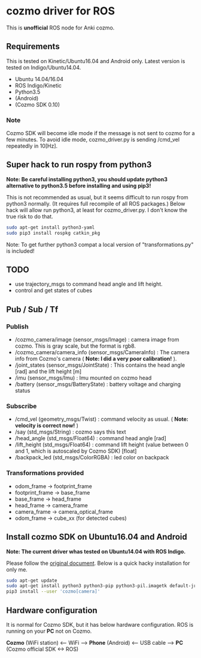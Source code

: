 # cozmo driver for ROS

This is **unofficial** ROS node for Anki cozmo.

## Requirements

This is tested on Kinetic/Ubuntu16.04 and Android only. Latest version is tested on Indigo/Ubuntu14.04.

 * Ubuntu 14.04/16.04
 * ROS Indigo/Kinetic
 * Python3.5
 * (Android)
 * (Cozmo SDK 0.10)

### Note

Cozmo SDK will become idle mode if the message is not sent to cozmo for a few minutes. To avoid idle mode, cozmo_driver.py is sending /cmd_vel repeatedly in 10[Hz].

## Super hack to run rospy from python3

**Note: Be careful installing python3, you should update python3 alternative to python3.5 before installing and using pip3!**

This is not recommended as usual, but it seems difficult to run rospy from python3 normally. (It requires full recompile of all ROS packages.)
Below hack will allow run python3, at least for cozmo_driver.py.
I don't know the true risk to do that.

```bash
sudo apt-get install python3-yaml
sudo pip3 install rospkg catkin_pkg
```

Note: To get further python3 compat a local version of "transformations.py" is included!

## TODO

* use trajectory_msgs to command head angle and lift height.
* control and get states of cubes

## Pub / Sub / Tf

### Publish

 * /cozmo_camera/image (sensor_msgs/Image) : camera image from cozmo. This is gray scale, but the format is rgb8.
 * /cozmo_camera/camera_info (sensor_msgs/CameraInfo) : The camera info from Cozmo's camera ( **Note: I did a very poor calibration!** ).
 * /joint_states (sensor_msgs/JointState) : This contains the head angle [rad] and the lift height [m]
 * /imu (sensor_msgs/Imu) : Imu mounted on cozmo head
 * /battery (sensor_msgs/BatteryState) : battery voltage and charging status

### Subscribe

 * /cmd_vel (geometry_msgs/Twist) : command velocity as usual. ( **Note: velocity is correct now!** )
 * /say (std_msgs/String) : cozmo says this text
 * /head_angle (std_msgs/Float64) : command head angle [rad]
 * /lift_height (std_msgs/Float64) : command lift height (value between 0 and 1, which is autoscaled by Cozmo SDK) [float]
 * /backpack_led (std_msgs/ColorRGBA) : led color on backpack

### Transformations provided

 * odom_frame -> footprint_frame
 * footprint_frame -> base_frame
 * base_frame -> head_frame
 * head_frame -> camera_frame
 * camera_frame -> camera_optical_frame
 * odom_frame -> cube_xx (for detected cubes)

## Install cozmo SDK on Ubuntu16.04 and Android

**Note: The current driver whas tested on Ubuntu14.04 with ROS Indigo.**

Please follow the [original document](http://cozmosdk.anki.com/docs/install-linux.html#install-linux). Below is a quick hacky installation for only me.

```bash
sudo apt-get update
sudo apt-get install python3 python3-pip python3-pil.imagetk default-jre adb
pip3 install --user 'cozmo[camera]'
```

## Hardware configuration

It is normal for Cozmo SDK, but it has below hardware configuration. ROS is running on your **PC** not on Cozmo.

**Cozmo** (WiFi station) <-- WiFi --> **Phone** (Android) <-- USB cable --> **PC** (Cozmo official SDK <-> ROS)
